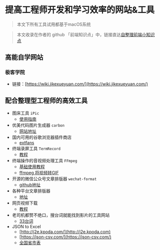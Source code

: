# 提高工程师开发和学习效率的网站&工具

> 本文下所有工具试用都基于macOS系统

> 本文收录在作者的 github 「前端知识点」中，链接直达[自整理前端小知识点](https://github.com/programmer-zhang/front-end)

## 高能自学网站
### 极客学院
* 链接：[https://wiki.jikexueyuan.com/](https://wiki.jikexueyuan.com/)

## 配合整理型工程师的高效工具
* 图床工具 `iPic`
	* [使用指南](https://toolinbox.net/iPic/)
* 优美代码图片生成器 `carbon`
	* [网站地址](https://carbon.now.sh/)
* 国内可用的谷歌浏览器插件商店
	* [extfans](https://www.extfans.com/)
* 终端录屏工具 `TermRecord`
	* [教程](https://www.linuxidc.com/Linux/2019-04/157925.htm)
* 终端操作的音视频处理工具 `FFmpeg`
	* [基础使用教程](https://www.jianshu.com/p/ddafe46827b7)
	* [ffmpeg 将视频转GIF](https://mp.weixin.qq.com/s/624Hv1krGUboecz1QX8O1g)
* 开源的微信公众号文章排版器 `wechat-format`
	* [github地址](https://github.com/lyricat/wechat-format)
* 各种平台文章排版器
	* [地址](https://www.mdnice.com/)
* 网页视频下载
	* [教程](https://juejin.im/post/5d05af80e51d4577770e7379?utm_source=gold_browser_extension)
* 老司机都赞不绝口，搜台词就能找到影片的工具网站
	* [33台词](http://33.agilestudio.cn/)
* JSON to Excel
	* [http://j2e.kpoda.com/](http://j2e.kpoda.com)
	* [https://json-csv.com/](https://json-csv.com/)
	* [全国省市表](http://www.ccb.com/cn/OtherResource/bankroll/html/code_help.html)
